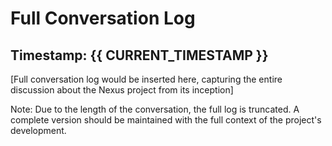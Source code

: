 # Full Conversation Log

## Timestamp: {{ CURRENT_TIMESTAMP }}

[Full conversation log would be inserted here, capturing the entire discussion about the Nexus project from its inception]

Note: Due to the length of the conversation, the full log is truncated. A complete version should be maintained with the full context of the project's development.
